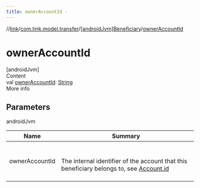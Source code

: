```yaml
---
title: ownerAccountId -
---
```

//[link](../../index.md)/[com.tink.model.transfer](../index.md)/[[androidJvm]Beneficiary](index.md)/[ownerAccountId](owner-account-id.md)



# ownerAccountId  
[androidJvm]  
Content  
val [ownerAccountId](owner-account-id.md): [String](https://kotlinlang.org/api/latest/jvm/stdlib/kotlin/-string/index.html)  
More info  


## Parameters  
  
androidJvm  
  
|  Name|  Summary| 
|---|---|
| <a name="com.tink.model.transfer/Beneficiary/ownerAccountId/#/PointingToDeclaration/"></a>ownerAccountId| <a name="com.tink.model.transfer/Beneficiary/ownerAccountId/#/PointingToDeclaration/"></a><br><br>The internal identifier of the account that this beneficiary belongs to, see [Account.id](../../com.tink.model.account/[android-jvm]-account/id.md)<br><br>
  
  



